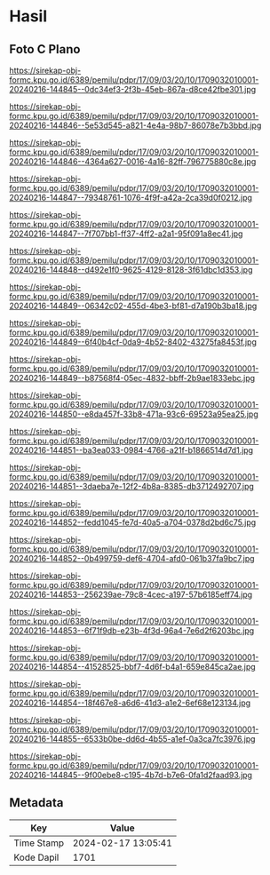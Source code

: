 # Hasil

## Foto C Plano

https://sirekap-obj-formc.kpu.go.id/6389/pemilu/pdpr/17/09/03/20/10/1709032010001-20240216-144845--0dc34ef3-2f3b-45eb-867a-d8ce42fbe301.jpg

https://sirekap-obj-formc.kpu.go.id/6389/pemilu/pdpr/17/09/03/20/10/1709032010001-20240216-144846--5e53d545-a821-4e4a-98b7-86078e7b3bbd.jpg

https://sirekap-obj-formc.kpu.go.id/6389/pemilu/pdpr/17/09/03/20/10/1709032010001-20240216-144846--4364a627-0016-4a16-82ff-796775880c8e.jpg

https://sirekap-obj-formc.kpu.go.id/6389/pemilu/pdpr/17/09/03/20/10/1709032010001-20240216-144847--79348761-1076-4f9f-a42a-2ca39d0f0212.jpg

https://sirekap-obj-formc.kpu.go.id/6389/pemilu/pdpr/17/09/03/20/10/1709032010001-20240216-144847--7f707bb1-ff37-4ff2-a2a1-95f091a8ec41.jpg

https://sirekap-obj-formc.kpu.go.id/6389/pemilu/pdpr/17/09/03/20/10/1709032010001-20240216-144848--d492e1f0-9625-4129-8128-3f61dbc1d353.jpg

https://sirekap-obj-formc.kpu.go.id/6389/pemilu/pdpr/17/09/03/20/10/1709032010001-20240216-144849--06342c02-455d-4be3-bf81-d7a190b3ba18.jpg

https://sirekap-obj-formc.kpu.go.id/6389/pemilu/pdpr/17/09/03/20/10/1709032010001-20240216-144849--6f40b4cf-0da9-4b52-8402-43275fa8453f.jpg

https://sirekap-obj-formc.kpu.go.id/6389/pemilu/pdpr/17/09/03/20/10/1709032010001-20240216-144849--b87568f4-05ec-4832-bbff-2b9ae1833ebc.jpg

https://sirekap-obj-formc.kpu.go.id/6389/pemilu/pdpr/17/09/03/20/10/1709032010001-20240216-144850--e8da457f-33b8-471a-93c6-69523a95ea25.jpg

https://sirekap-obj-formc.kpu.go.id/6389/pemilu/pdpr/17/09/03/20/10/1709032010001-20240216-144851--ba3ea033-0984-4766-a21f-b1866514d7d1.jpg

https://sirekap-obj-formc.kpu.go.id/6389/pemilu/pdpr/17/09/03/20/10/1709032010001-20240216-144851--3daeba7e-12f2-4b8a-8385-db3712492707.jpg

https://sirekap-obj-formc.kpu.go.id/6389/pemilu/pdpr/17/09/03/20/10/1709032010001-20240216-144852--fedd1045-fe7d-40a5-a704-0378d2bd6c75.jpg

https://sirekap-obj-formc.kpu.go.id/6389/pemilu/pdpr/17/09/03/20/10/1709032010001-20240216-144852--0b499759-def6-4704-afd0-061b37fa9bc7.jpg

https://sirekap-obj-formc.kpu.go.id/6389/pemilu/pdpr/17/09/03/20/10/1709032010001-20240216-144853--256239ae-79c8-4cec-a197-57b6185eff74.jpg

https://sirekap-obj-formc.kpu.go.id/6389/pemilu/pdpr/17/09/03/20/10/1709032010001-20240216-144853--6f71f9db-e23b-4f3d-96a4-7e6d2f6203bc.jpg

https://sirekap-obj-formc.kpu.go.id/6389/pemilu/pdpr/17/09/03/20/10/1709032010001-20240216-144854--41528525-bbf7-4d6f-b4a1-659e845ca2ae.jpg

https://sirekap-obj-formc.kpu.go.id/6389/pemilu/pdpr/17/09/03/20/10/1709032010001-20240216-144854--18f467e8-a6d6-41d3-a1e2-6ef68e123134.jpg

https://sirekap-obj-formc.kpu.go.id/6389/pemilu/pdpr/17/09/03/20/10/1709032010001-20240216-144855--6533b0be-dd6d-4b55-a1ef-0a3ca7fc3976.jpg

https://sirekap-obj-formc.kpu.go.id/6389/pemilu/pdpr/17/09/03/20/10/1709032010001-20240216-144845--9f00ebe8-c195-4b7d-b7e6-0fa1d2faad93.jpg


## Metadata

| Key        | Value               |
| ---------- | ------------------- |
| Time Stamp | 2024-02-17 13:05:41 |
| Kode Dapil | 1701                |




